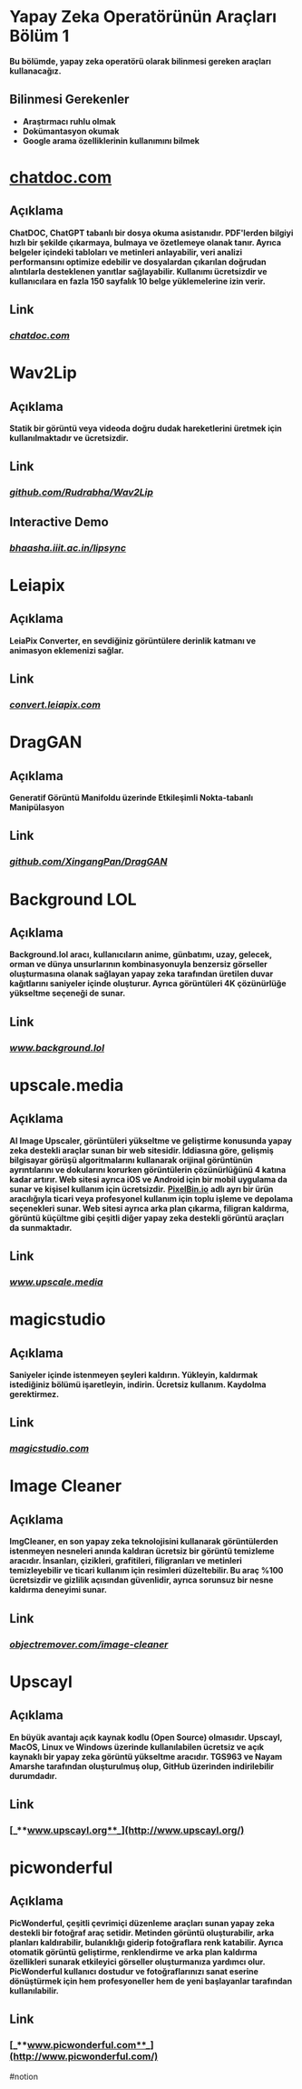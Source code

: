 # **Yapay Zeka Operatörünün Araçları Bölüm 1**
**Bu bölümde, yapay zeka operatörü olarak bilinmesi gereken araçları kullanacağız.**
## **Bilinmesi Gerekenler**
- **Araştırmacı ruhlu olmak**
- **Dokümantasyon okumak**
- **Google arama özelliklerinin kullanımını bilmek**
# [**chatdoc.com**](http://chatdoc.com/)
## **Açıklama**
**ChatDOC, ChatGPT tabanlı bir dosya okuma asistanıdır. PDF'lerden bilgiyi hızlı bir şekilde çıkarmaya, bulmaya ve özetlemeye olanak tanır. Ayrıca belgeler içindeki tabloları ve metinleri anlayabilir, veri analizi performansını optimize edebilir ve dosyalardan çıkarılan doğrudan alıntılarla desteklenen yanıtlar sağlayabilir. Kullanımı ücretsizdir ve kullanıcılara en fazla 150 sayfalık 10 belge yüklemelerine izin verir.**
## **Link**
### [_**chatdoc.com**_](http://chatdoc.com/)
# **Wav2Lip**
## **Açıklama**
**Statik bir görüntü veya videoda doğru dudak hareketlerini üretmek için kullanılmaktadır ve ücretsizdir.**
## **Link**
### [_**github.com/Rudrabha/Wav2Lip**_](http://github.com/Rudrabha/Wav2Lip)
## **Interactive Demo**
### [_**bhaasha.iiit.ac.in/lipsync**_](http://bhaasha.iiit.ac.in/lipsync)
# **Leiapix**
## **Açıklama**
**LeiaPix Converter, en sevdiğiniz görüntülere derinlik katmanı ve animasyon eklemenizi sağlar.**
## **Link**
### [_**convert.leiapix.com**_](http://convert.leiapix.com/)
# **DragGAN**
## **Açıklama**
**Generatif Görüntü Manifoldu üzerinde Etkileşimli Nokta-tabanlı Manipülasyon**
## **Link**
### [_**github.com/XingangPan/DragGAN**_](http://github.com/XingangPan/DragGAN)
# **Background LOL**
## **Açıklama**
**Background.lol aracı, kullanıcıların anime, günbatımı, uzay, gelecek, orman ve dünya unsurlarının kombinasyonuyla benzersiz görseller oluşturmasına olanak sağlayan yapay zeka tarafından üretilen duvar kağıtlarını saniyeler içinde oluşturur. Ayrıca görüntüleri 4K çözünürlüğe yükseltme seçeneği de sunar.**
## **Link**
### _**www.background.lol**_
# **upscale.media**
## **Açıklama**
**AI Image Upscaler, görüntüleri yükseltme ve geliştirme konusunda yapay zeka destekli araçlar sunan bir web sitesidir. İddiasına göre, gelişmiş bilgisayar görüşü algoritmalarını kullanarak orijinal görüntünün ayrıntılarını ve dokularını korurken görüntülerin çözünürlüğünü 4 katına kadar artırır. Web sitesi ayrıca iOS ve Android için bir mobil uygulama da sunar ve kişisel kullanım için ücretsizdir.** [**PixelBin.io**](http://pixelbin.io/) **adlı ayrı bir ürün aracılığıyla ticari veya profesyonel kullanım için toplu işleme ve depolama seçenekleri sunar. Web sitesi ayrıca arka plan çıkarma, filigran kaldırma, görüntü küçültme gibi çeşitli diğer yapay zeka destekli görüntü araçları da sunmaktadır.**
## **Link**
### _**www.upscale.media**_
# **magicstudio**
## **Açıklama**
**Saniyeler içinde istenmeyen şeyleri kaldırın. Yükleyin, kaldırmak istediğiniz bölümü işaretleyin, indirin. Ücretsiz kullanım. Kaydolma gerektirmez.**
## **Link**
### [_**magicstudio.com**_](http://magicstudio.com/)
# **Image Cleaner**
## **Açıklama**
**ImgCleaner, en son yapay zeka teknolojisini kullanarak görüntülerden istenmeyen nesneleri anında kaldıran ücretsiz bir görüntü temizleme aracıdır. İnsanları, çizikleri, grafitileri, filigranları ve metinleri temizleyebilir ve ticari kullanım için resimleri düzeltebilir. Bu araç %100 ücretsizdir ve gizlilik açısından güvenlidir, ayrıca sorunsuz bir nesne kaldırma deneyimi sunar.**
## **Link**
### [_**objectremover.com/image-cleaner**_](http://objectremover.com/image-cleaner)
# **Upscayl**
## **Açıklama**
**En büyük avantajı açık kaynak kodlu (Open Source) olmasıdır. Upscayl, MacOS, Linux ve Windows üzerinde kullanılabilen ücretsiz ve açık kaynaklı bir yapay zeka görüntü yükseltme aracıdır. TGS963 ve Nayam Amarshe tarafından oluşturulmuş olup, GitHub üzerinden indirilebilir durumdadır.**
## **Link**
### [_**www.upscayl.org**_](http://www.upscayl.org/)
# **picwonderful**
## **Açıklama**
**PicWonderful, çeşitli çevrimiçi düzenleme araçları sunan yapay zeka destekli bir fotoğraf araç setidir. Metinden görüntü oluşturabilir, arka planları kaldırabilir, bulanıklığı giderip fotoğraflara renk katabilir. Ayrıca otomatik görüntü geliştirme, renklendirme ve arka plan kaldırma özellikleri sunarak etkileyici görseller oluşturmanıza yardımcı olur. PicWonderful kullanıcı dostudur ve fotoğraflarınızı sanat eserine dönüştürmek için hem profesyoneller hem de yeni başlayanlar tarafından kullanılabilir.**
## **Link**
### [_**www.picwonderful.com**_](http://www.picwonderful.com/)
#notion